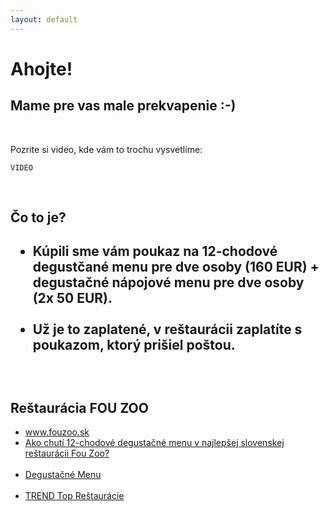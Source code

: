 ```yaml
---
layout: default
---
```


<div class="wrapper">

  <div class="row row--full">
    <h1>Ahojte!</h1>
    <h2>Mame pre vas male prekvapenie :-)</h2>
    <p>Pozrite si video, kde vám to trochu vysvetlíme:</p>
    
    VIDEO
    
    <h2>Čo to je?<h2>
    <ul>
      <li>Kúpili sme vám poukaz na <b>12-chodové degustčané menu</b> pre dve osoby (160 EUR) + degustačné nápojové menu pre dve osoby (2x 50 EUR).</li>
      <li>Už je to zaplatené, v reštaurácii zaplatíte s poukazom, ktorý prišiel poštou.
    </ul>
    
    <h2>Reštaurácia FOU ZOO</h2>
    <ul>
      <li><a ref="http://www.fouzoo.sk/">www.fouzoo.sk</a></li>
      <li><a href="https://refresher.sk/35095-Ako-chuti-12chodove-degustacne-menu-v-najlepsej-slovenskej-restauracii-Fou-Zoo">Ako chutí 12-chodové degustačné menu v najlepšej slovenskej reštaurácii Fou Zoo?</a></li>
      <li><a href="http://www.fouzoo.sk/sk/menu/jedla/">Degustačné Menu</a></li>
      <li><a href="https://restauracie.etrend.sk/hodnotenie-restauracii/fou-zoo.html">TREND Top Reštaurácie</a></li>
    </ul>
  </div>

</div>
